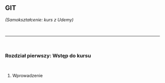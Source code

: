 ## GIT

*(Samokształcenie: kurs z Udemy)*

<br>


---

<br>

### Rozdział pierwszy: Wstęp do kursu

<br>

1. Wprowadzenie